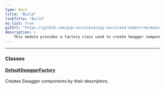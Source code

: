 ```yaml
---
type: docs
title: "Build"
linkTitle: "Build"
no_list: true
gitUrl: "https://github.com/pip-services4/pip-services4-node/tree/main/pip-services4-swagger-node"
description: >
    This module provides a factory class used to create Swagger components by their descriptors.
---
```

---

<div class="module-body"> 

### Classes

#### [DefaultSwaggerFactory](default_swagger_factory)
Creates Swagger components by their descriptors.

</div>
